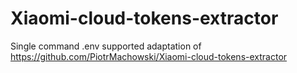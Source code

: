 # Xiaomi-cloud-tokens-extractor
Single command .env supported adaptation of https://github.com/PiotrMachowski/Xiaomi-cloud-tokens-extractor
